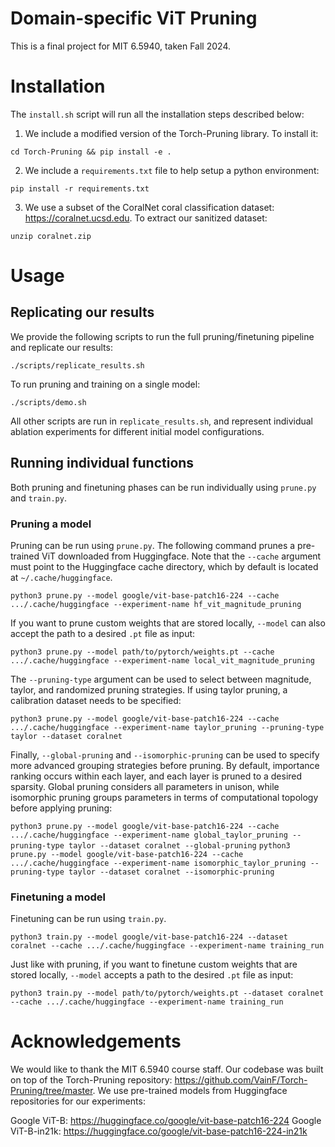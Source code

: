 # Domain-specific ViT Pruning
This is a final project for MIT 6.5940, taken Fall 2024.

# Installation
The `install.sh` script will run all the installation steps described below:

1. We include a modified version of the Torch-Pruning library. To install it:

`cd Torch-Pruning && pip install -e .`

2. We include a `requirements.txt` file to help setup a python environment:

`pip install -r requirements.txt`

3. We use a subset of the CoralNet coral classification dataset: https://coralnet.ucsd.edu. To extract our sanitized dataset:

`unzip coralnet.zip`

# Usage

## Replicating our results
We provide the following scripts to run the full pruning/finetuning pipeline and replicate our results:

`./scripts/replicate_results.sh`

To run pruning and training on a single model:

`./scripts/demo.sh`

All other scripts are run in `replicate_results.sh`, and represent individual ablation experiments for different initial model configurations.

## Running individual functions
Both pruning and finetuning phases can be run individually using `prune.py` and `train.py`.

### Pruning a model
Pruning can be run using `prune.py`. The following command prunes a pre-trained ViT downloaded from Huggingface. Note that the `--cache` argument must point to the Huggingface cache directory, which by default is located at `~/.cache/huggingface`. 

`python3 prune.py --model google/vit-base-patch16-224 --cache .../.cache/huggingface --experiment-name hf_vit_magnitude_pruning`

If you want to prune custom weights that are stored locally, `--model` can also accept the path to a desired `.pt` file as input:

`python3 prune.py --model path/to/pytorch/weights.pt --cache .../.cache/huggingface --experiment-name local_vit_magnitude_pruning`

The `--pruning-type` argument can be used to select between magnitude, taylor, and randomized pruning strategies. If using taylor pruning, a calibration dataset needs to be specified:

`python3 prune.py --model google/vit-base-patch16-224 --cache .../.cache/huggingface --experiment-name taylor_pruning --pruning-type taylor --dataset coralnet`

Finally, `--global-pruning` and `--isomorphic-pruning` can be used to specify more advanced grouping strategies before pruning. By default, importance ranking occurs within each layer, and each layer is pruned to a desired sparsity. Global pruning considers all parameters in unison, while isomorphic pruning groups parameters in terms of computational topology before applying pruning:

`python3 prune.py --model google/vit-base-patch16-224 --cache .../.cache/huggingface --experiment-name global_taylor_pruning --pruning-type taylor --dataset coralnet --global-pruning`
`python3 prune.py --model google/vit-base-patch16-224 --cache .../.cache/huggingface --experiment-name isomorphic_taylor_pruning --pruning-type taylor --dataset coralnet --isomorphic-pruning`


### Finetuning a model
Finetuning can be run using `train.py`.

`python3 train.py --model google/vit-base-patch16-224 --dataset coralnet --cache .../.cache/huggingface --experiment-name training_run`

Just like with pruning, if you want to finetune custom weights that are stored locally, `--model` accepts a path to the desired `.pt` file as input:

`python3 train.py --model path/to/pytorch/weights.pt --dataset coralnet --cache .../.cache/huggingface --experiment-name training_run `

# Acknowledgements
We would like to thank the MIT 6.5940 course staff. Our codebase was built on top of the Torch-Pruning repository: https://github.com/VainF/Torch-Pruning/tree/master. We use pre-trained models from Huggingface repositories for our experiments:

Google ViT-B: https://huggingface.co/google/vit-base-patch16-224
Google ViT-B-in21k: https://huggingface.co/google/vit-base-patch16-224-in21k
